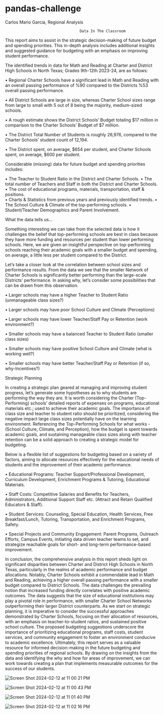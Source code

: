 # pandas-challenge

Carlos Mario Garcia, 
Regional Analysis 
 

			                          Data In The Classroom 

  This report aims to assist in the strategic decision-making of future budget and spending priorities. This in-depth analysis includes additional insights and suggested guidance for budgeting with an emphasis on improving student performance. 

The identified trends in data for Math and Reading at Charter and District High Schools in North Texas; Grades 9th-12th 2023-24, are as follows: 

•	Regional Charter Schools have a significant lead in Math and Reading with an overall passing performance of %90 compared to the Districts %53 overall passing performance.

•	All District Schools are large in size, whereas Charter School sizes range from large to small with 5 out of 8 being the majority, medium-sized schools.

•	A rough estimate shows the District Schools’ Budget totaling $17 million in comparison to the Charter Schools’ Budget of $7 million.

•	The District Total Number of Students is roughly 26,976, compared to the Charter Schools’ student count of 12,194. 

•	The District spent, on average, $654 per student, and Charter Schools spent, on average, $600 per student.


Considerable (missing) data for future budget and spending priorities includes:

•	The Teacher to Student Ratio in the District and Charter Schools.
•	The total number of Teachers and Staff in both the District and Charter Schools. 
•	The cost of educational programs, materials, transportation, staff & positions.  
•	Charts & Statistics from previous years and previously identified trends.
•	The School Culture & Climate of the top-performing schools.
•	Student/Teacher Demographics and Parent Involvement.   




What the data tells us…

Something interesting we can take from the selected data is how it challenges the belief that top-performing schools are best in class because they have more funding and resources per student than lower performing schools. Here, we are given an insightful perspective on top-performing schools reaching their academic goals with a smaller budget and spending, on average, a little less per student compared to the District. 

Let’s take a closer look at the correlation between school sizes and performance results. 
From the data we see that the smaller Network of Charter Schools is significantly better performing than the large-scale Districts’ performance. In asking why, let’s consider some possibilities that can be drawn from this observation.

•	Larger schools may have a higher Teacher to Student Ratio (unmanageable class sizes?)

•	Larger schools may have poor School Culture and Climate (Perceptions)

•	Larger schools may have lower Teacher/Staff Pay or Retention (work environment?)

•	Smaller schools may have a balanced Teacher to Student Ratio (smaller class sizes)

•	Smaller schools may have positive School Culture and Climate (what is working well?)

•	Smaller schools may have better Teacher/Staff Pay or Retention (if so, why-Incentives?) 




Strategic Planning

In creating a strategic plan geared at managing and improving student progress, let’s generate some hypotheses as to why students are performing the way they are. It is worth considering the Charter (Top-Performing) schools’ detailed reports of expenses on programs, educational materials etc.; used to achieve their academic goals. The importance of class size and teacher to student ratio should be prioritized, considering the negative impact large class sizes potentially have on the learning environment. 
Referencing the Top-Performing Schools for what works - (School Culture, Climate, and Perception), how the budget is spent towards academic goals, and sustaining manageable class sizes along with teacher retention can be a solid approach to creating a strategic model for budgeting. 






  Below is a flexible list of suggestions for budgeting based on a variety of factors, aiming to allocate resources effectively for the educational needs of students and the improvement of their academic performance.  

•	Educational Programs: Teacher Support/Professional Development, Curriculum Development, Enrichment Programs & Tutoring, Educational Materials.

•	Staff Costs: Competitive Salaries and Benefits for Teachers, Administrators, Additional Support Staff etc. (Attract and Retain Qualified Educators & Staff).

•	Student Services: Counseling, Special Education, Health Services, Free Breakfast/Lunch, Tutoring, Transportation, and Enrichment Programs, Safety.

•	Special Projects and Community Engagement: Parent Programs, Outreach Efforts, Campus Events, initiating data driven teacher teams to set, and strategize reachable goals for short- and long-term performance-based improvement. 




In conclusion, the comprehensive analysis in this report sheds light on significant disparities between Charter and District High Schools in North Texas, particularly in the realms of academic performance and budget allocations. Notably, Charter Schools exhibit a commendable lead in Math and Reading, achieving a higher overall passing performance with a smaller budget compared to District Schools. The data challenges the prevailing notion that increased funding directly correlates with positive academic outcomes. The data suggests that the size of educational institutions may play a pivotal role in performance, with smaller Charter School Networks outperforming their larger District counterparts. 
	As we start on strategic planning, it is imperative to consider the successful approaches demonstrated by Charter Schools, focusing on their allocation of resources, with an emphasis on teacher-to-student ratios, and sustained positive school culture. The proposed budgeting suggestions underscore the importance of prioritizing educational programs, staff costs, student services, and community engagement to foster an environment conducive to academic excellence. 
	Ultimately, this report serves as a valuable resource for informed decision-making in the future budgeting and spending priorities of regional schools. By drawing on the insights from the data and identifying the why and how for areas of improvement, we can work towards creating a plan that implements measurable outcomes for the success of our students. 
	
![Screen Shot 2024-02-12 at 11 00 21 PM](https://github.com/CMGarxia/pandas-challenge/assets/152096353/cd0662ff-477e-458d-ad9a-406915286896)

![Screen Shot 2024-02-12 at 11 00 43 PM](https://github.com/CMGarxia/pandas-challenge/assets/152096353/6856e5b3-c64c-45ff-aa86-eb3b8d98bf92)

![Screen Shot 2024-02-12 at 11 01 40 PM](https://github.com/CMGarxia/pandas-challenge/assets/152096353/9e742ecf-88b2-4f0c-a2a1-18602fd454a4)

![Screen Shot 2024-02-12 at 11 02 16 PM](https://github.com/CMGarxia/pandas-challenge/assets/152096353/ffd5cd95-7bd2-4aba-99f4-2cf1bb1b7c51)
